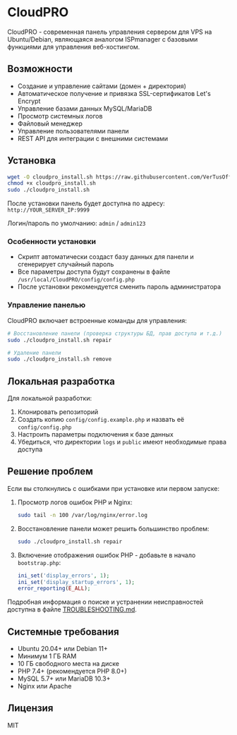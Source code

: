 # CloudPRO

CloudPRO - современная панель управления сервером для VPS на Ubuntu/Debian, являющаяся аналогом ISPmanager с базовыми функциями для управления веб-хостингом.

## Возможности

- Создание и управление сайтами (домен + директория)
- Автоматическое получение и привязка SSL-сертификатов Let's Encrypt
- Управление базами данных MySQL/MariaDB
- Просмотр системных логов
- Файловый менеджер
- Управление пользователями панели
- REST API для интеграции с внешними системами

## Установка

```bash
wget -O cloudpro_install.sh https://raw.githubusercontent.com/VerTusOffical/cloudpro/main/install.sh
chmod +x cloudpro_install.sh
sudo ./cloudpro_install.sh
```

После установки панель будет доступна по адресу: `http://YOUR_SERVER_IP:9999`

Логин/пароль по умолчанию: `admin` / `admin123`

### Особенности установки

- Скрипт автоматически создаст базу данных для панели и сгенерирует случайный пароль
- Все параметры доступа будут сохранены в файле `/usr/local/CloudPRO/config/config.php`
- После установки рекомендуется сменить пароль администратора

### Управление панелью

CloudPRO включает встроенные команды для управления:

```bash
# Восстановление панели (проверка структуры БД, прав доступа и т.д.)
sudo ./cloudpro_install.sh repair

# Удаление панели
sudo ./cloudpro_install.sh remove
```

## Локальная разработка

Для локальной разработки:

1. Клонировать репозиторий
2. Создать копию `config/config.example.php` и назвать её `config/config.php`
3. Настроить параметры подключения к базе данных
4. Убедиться, что директории `logs` и `public` имеют необходимые права доступа

## Решение проблем

Если вы столкнулись с ошибками при установке или первом запуске:

1. Просмотр логов ошибок PHP и Nginx:
   ```bash
   sudo tail -n 100 /var/log/nginx/error.log
   ```

2. Восстановление панели может решить большинство проблем:
   ```bash
   sudo ./cloudpro_install.sh repair
   ```

3. Включение отображения ошибок PHP - добавьте в начало `bootstrap.php`:
   ```php
   ini_set('display_errors', 1);
   ini_set('display_startup_errors', 1);
   error_reporting(E_ALL);
   ```

Подробная информация о поиске и устранении неисправностей доступна в файле [TROUBLESHOOTING.md](TROUBLESHOOTING.md).

## Системные требования

- Ubuntu 20.04+ или Debian 11+
- Минимум 1 ГБ RAM
- 10 ГБ свободного места на диске
- PHP 7.4+ (рекомендуется PHP 8.0+)
- MySQL 5.7+ или MariaDB 10.3+
- Nginx или Apache

## Лицензия

MIT 